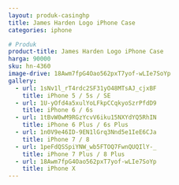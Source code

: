 ```yaml
---
layout: produk-casinghp
title: James Harden Logo iPhone Case
categories: iphone

# Produk
product-title: James Harden Logo iPhone Case
harga: 90000
sku: hn-4360
image-drive: 18Awm7fpG4Oao562pxT7yof-wLIe7SoYp
gallery:
  - url: 1sNv1l_rT4rdc2SF31yO48MTsAJ_cjxBF
    title: iPhone 5 / 5s / SE
  - url: 1U-yOfd4a5xulYoLFkpCCqkyoSzrPfdD9
    title: iPhone 6 / 6s
  - url: 1tBvW0wM9RGzYcvV6iku15NXYdYQ5RhIN
    title: iPhone 6 Plus / 6s Plus
  - url: 1n0V9e46ID-9EN1lGrq3Nnd5e1IeE6CJa
    title: iPhone 7 / 8
  - url: 1peFdQSSpiYNW_wb5FTOQ7FwnQUQIlY-_
    title: iPhone 7 Plus / 8 Plus
  - url: 18Awm7fpG4Oao562pxT7yof-wLIe7SoYp
    title: iPhone X
---
```


